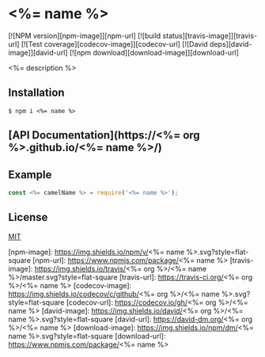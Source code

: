 # <%= name %>

[![NPM version][npm-image]][npm-url]
[![build status][travis-image]][travis-url]
[![Test coverage][codecov-image]][codecov-url]
[![David deps][david-image]][david-url]
[![npm download][download-image]][download-url]

<%= description %>

## Installation

`$ npm i <%= name %>`

## [API Documentation](https://<%= org %>.github.io/<%= name %>/)

## Example

```js
const <%= camelName %> = require('<%= name %>');
```

## License

[MIT](./LICENSE)

[npm-image]: https://img.shields.io/npm/v/<%= name %>.svg?style=flat-square
[npm-url]: https://www.npmjs.com/package/<%= name %>
[travis-image]: https://img.shields.io/travis/<%= org %>/<%= name %>/master.svg?style=flat-square
[travis-url]: https://travis-ci.org/<%= org %>/<%= name %>
[codecov-image]: https://img.shields.io/codecov/c/github/<%= org %>/<%= name %>.svg?style=flat-square
[codecov-url]: https://codecov.io/gh/<%= org %>/<%= name %>
[david-image]: https://img.shields.io/david/<%= org %>/<%= name %>.svg?style=flat-square
[david-url]: https://david-dm.org/<%= org %>/<%= name %>
[download-image]: https://img.shields.io/npm/dm/<%= name %>.svg?style=flat-square
[download-url]: https://www.npmjs.com/package/<%= name %>

